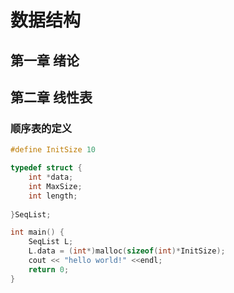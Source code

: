# 数据结构

## 第一章 绪论

## 第二章 线性表

###  顺序表的定义

```c++
#define InitSize 10

typedef struct {
    int *data;
    int MaxSize;
    int length;
    
}SeqList;

int main() {
    SeqList L;
    L.data = (int*)malloc(sizeof(int)*InitSize);
    cout << "hello world!" <<endl;
    return 0;
}

```


